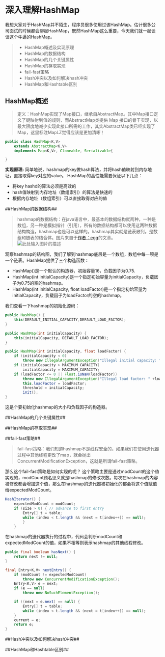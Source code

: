# 深入理解HashMap
我想大家对于HashMap并不陌生，程序员很多使用过该HashMap。估计很多公司面试的时候都会聊起HashMap，既然HashMap这么重要，今天我们就一起谈谈这个牛逼的HashMap。
>* HashMap概述及实现原理
>* HashMap的数据结构
>* HashMap的几个关键属性
>* HashMap的存取实现
>* fail-fast策略
>* Hash冲突以及如何解决hash冲突
>* HashMap和Hashtable区别

## HashMap概述 ##

>定义：HashMap实现了Map接口，继承自AbstractMap。其中Map接口定义了键映射到值的规则，而AbstractMap类提供 Map 接口的骨干实现，以最大限度地减少实现此接口所需的工作，其实AbstractMap类已经实现了Map，这里标注MapLZ觉得应该是更加清晰！

```java 
public class HashMap<K,V>
    extends AbstractMap<K,V>
    implements Map<K,V>, Cloneable, Serializable{

}
```
**实现原理:**
简单地说，hashmap的key做hash算法，并将hash值映射到内存地址，直接取得key对应的value。
HashMap的高性能需要保证以下几点：

- 将key hashd的算法必须是高效的
- hash值映射到内存地址（数组索引）的算法是快速的
- 根据内存地址（数组索引）可以直接取得对应的值

##HashMap的数据结构##
>hashmap的数据结构：在java语言中，最基本的数据结构就两种，一种是数组，另一种是模拟指针（引用），所有的数据结构都可以使用这两种数据结构构造，hashmap也是可以这样的。hashmap其实就是链表散列，是数组和链表的结合体。图片来自于[作者：egg](xtfggef@gmail.com)的文章。
![此处输入图片的描述][1]

观察hashmap的结构图，我们了解到hashmap底层是一个数组，数组中每一项是一个链表。HashMap提供了三个构造函数：

- HashMap()是一个默认的构造器，初始容量16，负载因子为0.75.
- HashMap(int initialCapacity)是一个指定初始容量为initialCapacity，负载因子为0.75的空的hashmap。
- HashMap(int initialCapacity, float loadFactor)是一个指定初始容量为initialCapacity，负载因子为loadFactor的空的hashmap。

我们查看一下hashmap的初始化源码：
```java
public HashMap() {
    this(DEFAULT_INITIAL_CAPACITY,DEFAULT_LOAD_FACTOR);
}
  
public HashMap(int initialCapacity) {
    this(initialCapacity, DEFAULT_LOAD_FACTOR);
}

public HashMap(int initialCapacity, float loadFactor) {
    if (initialCapacity < 0)
        throw new IllegalArgumentException("Illegal initial capacity: " +initialCapacity);
    if (initialCapacity > MAXIMUM_CAPACITY)
        initialCapacity = MAXIMUM_CAPACITY;
    if (loadFactor <= 0 || Float.isNaN(loadFactor))
        throw new IllegalArgumentException("Illegal load factor: " +loadFactor);
        this.loadFactor = loadFactor;
        threshold = initialCapacity;
        init();
}
```
这是个要初始化hashmap的大小和负载因子的构造器。

##HashMap的几个关键属性##



##HashMap的存取实现##



##fail-fast策略##
> fail-fast策略：我们知道hashmap不是线程安全的，如果我们在使用迭代器过程中其他线程更改了map，就会抛出ConcurrentModificationException，这就是所谓fail-fast策略。

那么这个fail-fast策略是如何实现的呢？
这个策略主要是通过modCount的这个值实现的，modCount顾名思义就是hashmap的修改次数。每次在hashmap的内容被修改都会增加这个值，那么在hashmap的迭代器被初始化的都会将这个值赋值给expectedModCount。

```java 
HashIterator() {
    expectedModCount = modCount;
    if (size > 0) { // advance to first entry
        Entry[] t = table;
        while (index < t.length && (next = t[index++]) == null);
        }
    }
```
在hashmap的迭代器执行的过程中，代码会判断modCount和expectedModCount的值，如果不相等则表示hashmap的其他线程修改。
```java
public final boolean hasNext() {
    return next != null;
}

final Entry<K,V> nextEntry() {
    if (modCount != expectedModCount)
        throw new ConcurrentModificationException();
    Entry<K,V> e = next;
    if (e == null)
        throw new NoSuchElementException();

    if ((next = e.next) == null) {
        Entry[] t = table;
        while (index < t.length && (next = t[index++]) == null);
    }
    current = e;
    return e;
}
```

##Hash冲突以及如何解决hash冲突##


##HashMap和Hashtable区别##




  [1]: http://img.my.csdn.net/uploads/201211/17/1353118778_2052.png